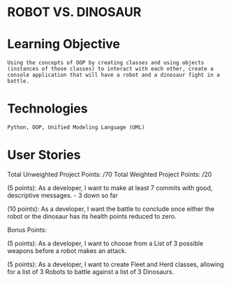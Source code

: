 # ROBOT VS. DINOSAUR

# Learning Objective
    Using the concepts of OOP by creating classes and using objects (instances of those classes) to interact with each other, create a console application that will have a robot and a dinosaur fight in a battle.  

# Technologies
    Python, OOP, Unified Modeling Language (UML)

# User Stories

Total Unweighted Project Points: /70
Total Weighted Project Points: /20

(5 points): As a developer, I want to make at least 7 commits with good, descriptive messages. - 3 down so far 
<!-- (5 points): As a developer, I want to make a class for each of the following: Robot, Dinosaur, Weapon, Battlefield.  -->
  
<!-- (10 points): As a developer, I want a Dinosaur to have a name, health, and attack power.   -->
 
<!-- (10 points): As a developer, I want a Robot to have a name, health, and active_weapon.  -->
 
<!-- (10 points): As a developer, I want a Weapon to have a name and attack_power.  -->
 
<!-- (10 points): As a developer, I want a Dinosaur to have the ability to attack a Robot on a Battlefield. This attack method should lower a Robot’s health by the value of the Dinosaur’s attack_power.  -->
 <!-- ~ I need to subtract the robots health by the amount of the attack. 100-40 -->
 
<!-- (10 points): As a developer, I want a Robot to have the ability to attack a Dinosaur on a Battlefield. This attack method should lower the Dinosaur’s health by the attack_power of the Robot’s active_weapon.  -->
  
(10 points): As a developer, I want the battle to conclude once either the robot or the dinosaur has its health points reduced to zero.
 
Bonus Points: 

(5 points): As a developer, I want to choose from a List of 3 possible weapons before a robot makes an attack. 
  
(5 points): As a developer, I want to create Fleet and Herd classes, allowing for a list of 3 Robots to battle against a list of 3 Dinosaurs.
